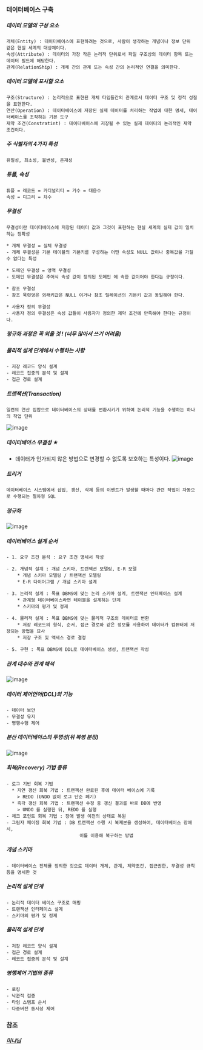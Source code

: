 ### 데이터베이스 구축

##### 데이터 모델의 구성 요소
```
개체(Entity) : 데이터베이스에 표현하려는 것으로, 사람이 생각하는 개념이나 정보 단위 같은 현실 세계의 대상체이다.
속성(Attribute) : 데이터의 가장 작은 논리적 단위로서 파일 구조상의 데이터 항목 또는 데이터 필드에 해당한다.
관계(RelationShip) : 개체 간의 관계 또는 속성 간의 논리적인 연결을 의미한다.
```

##### 데이터 모델에 표시할 요소
```
구조(Structure) : 논리적으로 표현된 개체 타입들간의 관계로서 데이터 구조 및 정적 성질을 표현한다.
연산(Operation) : 데이터베이스에 저장된 실제 데이터를 처리하는 작업에 대한 명세, 데이터베이스를 조작하는 기본 도구
제약 조건(Constratint) : 데이터베이스에 저장될 수 있는 실제 데이터의 논리적인 제약 조건이다.
```

##### 주 식별자의 4가지 특성
```
유일성, 최소성, 불변성, 존재성
```

##### 튜플, 속성
```
튜플 = 레코드 = 카디널리티 = 기수 = 대응수
속성 = 디그리 = 차수
```

##### 무결성
```
무결성이란 데이터베이스에 저장된 데이터 값과 그것이 표현하는 현실 세계의 실제 값이 일치하는 정확성

* 개체 무결성 = 실체 무결성
- 개체 무결성은 기본 테이블의 기본키를 구성하는 어떤 속성도 NULL 값이나 중복값을 가질수 없다는 특성

* 도메인 무결성 = 영역 무결성
- 도메인 무결성은 주어식 속성 값이 정의된 도메인 에 속한 값이어야 한다는 규정이다.

* 참조 무결성
- 참조 묵렷엉은 외래키값은 NULL 이거나 참조 릴레이션의 기본키 값과 동일해야 한다.

* 사용자 정의 무결성
- 사용자 정의 무결성은 속성 값들이 사용자가 정의한 제약 조건에 만족해야 한다는 규정이다.
```

##### 정규화 과정은 꼭 외울 것 !  (너무 많아서 쓰기 어려움)

##### 물리적 설계 단계에서 수행하는 사항
```
- 저장 레코드 양식 설계
- 레코드 집중의 분석 및 설계
- 접근 경로 설계
```

##### 트랜잭션(Transaction)
```
일련의 연산 집합으로 데이터베이스의 상태를 변환시키기 위하여 논리적 기능을 수행하는 하나의 작업 단위
```
![image](https://user-images.githubusercontent.com/43161245/162899393-143368a2-aa20-4e3b-b905-0aecc935e8a0.png)

##### 데이터베이스 무결성 ★
- 데이터가 인가되지 않은 방법으로 변경할 수 없도록 보호하는 특성이다.
![image](https://user-images.githubusercontent.com/43161245/162905718-af4664aa-64f4-4f73-9b8d-f7eda62dbdc3.png)

##### 트리거
```
데이터베이스 시스템에서 삽입, 갱신, 삭제 등의 이벤트가 발생할 때마다 관련 작업이 자동으로 수행되는 절차형 SQL
```

##### 정규화 
![image](https://user-images.githubusercontent.com/43161245/162911021-3aa606c3-1842-4f94-b75a-3ca5f94e3fea.png)

##### 데이터베이스 설계 순서
```
- 1. 요구 조건 분석 : 요구 조건 명세서 작성

- 2. 개념적 설계 : 개념 스키마, 트랜잭션 모델링, E-R 모델
    * 개념 스키마 모델링 / 트랜잭션 모델링
    * E-R 다이어그램 / 개념 스키마 설계
    
- 3. 논리적 설계 : 목표 DBMS에 맞는 논리 스키마 설계, 트랜잭션 인터페이스 설계
    * 관계형 데이터베이스라면 테이블을 설계하는 단계
    * 스키마의 평가 및 정제
    
- 4. 물리적 설계 : 목표 DBMS에 맞는 물리적 구조의 데이터로 변환
    * 저장 레코드의 형식, 순서, 접근 경로와 같은 정보를 사용하여 데이터가 컴퓨터에 저장되는 방법을 묘사
    * 저장 구조 및 액세스 경로 결정
    
- 5. 구현 : 목표 DBMS에 DDL로 데이터베이스 생성, 트랜잭션 작성
```
##### 관계 대수와 관계 해석
![image](https://user-images.githubusercontent.com/43161245/162912549-e75b82b9-da4f-4449-80d0-a0611a6a8b37.png)

##### 데이터 제어언어(DCL)의 기능
```
- 데이터 보안
- 무결성 유지
- 병행수행 제어
```

##### 분산 데이터베이스의 투명성(위 복병 분장)
![image](https://user-images.githubusercontent.com/43161245/162916759-fd48827b-45a8-4fc4-b1b1-9e9962797ff3.png)

##### 회복(Recovery) 기법 종류
```
- 로그 기반 회복 기법
  * 지연 갱신 회복 기법 : 트랜잭션 완료된 후에 데이터 베이스에 기록
    > REDO (UNDO 없이 로그 단순 폐기)
  * 즉각 갱신 회복 기법 : 트랜잭션 수정 중 갱신 결과를 바로 DB에 반영
    > UNDO 를 실행한 뒤, REDO 를 실행
- 체크 포인트 회복 기법 : 장애 발생 이전의 상태로 복원
- 그림자 페이징 회복 기법 : DB 트랜잭션 수행 시 복제본을 생성하여, 데이터베이스 장애시, 
                           이를 이용해 복구하는 방법
```
##### 개념 스키마
```
- 데이터베이스 전체를 정의한 것으로 데이터 개체, 관계, 제약조건, 접근권한, 무결성 규칙 등을 명세한 것
```

##### 논리적 설계 단계
```
- 논리적 데이터 베이스 구조로 매핑
- 트랜잭션 인터페이스 설계
- 스키마의 평가 및 정제
```

##### 물리적 설계 단계
```
- 저장 레코드 양식 설계
- 접근 경로 설계
- 레코드 집중의 분석 및 설계
```
##### 병행제어 기법의 종류
```
- 로킹
- 낙관적 검증
- 타임 스탬프 순서
- 다중버전 동시성 제어
```


### 참조
##### [미냐님](https://mi-nya.tistory.com/295)
